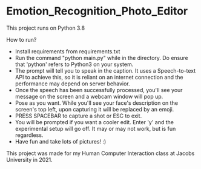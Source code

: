# Emotion_Recognition_Photo_Editor

This project runs on Python 3.8

How to run?
- Install requirements from requirements.txt
- Run the command "python main.py" while in the directory. Do ensure that 'python' refers to Python3 on your system.
- The prompt will tell you to speak in the caption. It uses a Speech-to-text API to achieve this, so it is reliant on an
  internet connection and the performance may depend on server behavior.
- Once the speech has been successfully processed, you'll see your message on the screen and a webcam window will pop up.
- Pose as you want. While you'll see your face's description on the screen's top left, upon capturing it will be replaced
  by an emoji.
- PRESS SPACEBAR to capture a shot or ESC to exit.
- You will be prompted if you want a cooler edit. Enter 'y' and the experimental setup will go off. It may or may not
  work, but is fun regardless.
- Have fun and take lots of pictures! :)


This project was made for my Human Computer Interaction class at Jacobs University in 2021.
